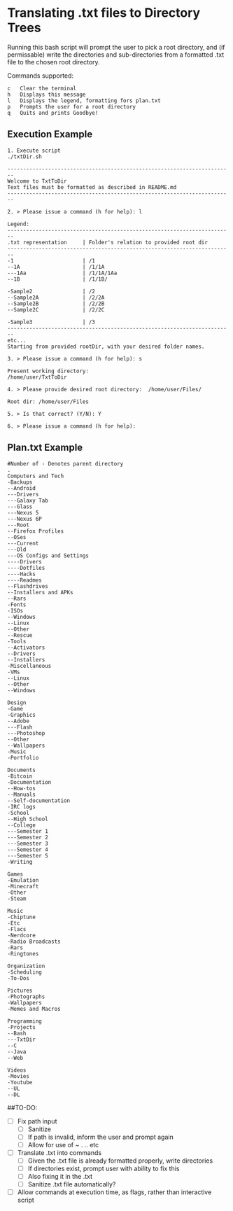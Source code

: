 # Translating .txt files to Directory Trees

Running this bash script will prompt the user to pick a root directory, and (if permissable) write the directories and sub-directories from a formatted .txt file to the chosen root directory.

Commands supported:

	c	Clear the terminal
	h	Displays this message
	l	Displays the legend, formatting fors plan.txt
	p	Prompts the user for a root directory
	q	Quits and prints Goodbye!

## Execution Example

```
1. Execute script
./txtDir.sh

------------------------------------------------------------------------
Welcome to TxtToDir
Text files must be formatted as described in README.md
------------------------------------------------------------------------

2. > Please issue a command (h for help): l

Legend:
------------------------------------------------------------------------
.txt representation		| Folder's relation to provided root dir
------------------------------------------------------------------------
-1						| /1
--1A					| /1/1A
---1Aa					| /1/1A/1Aa
--1B					| /1/1B/

-Sample2				| /2
--Sample2A				| /2/2A
--Sample2B				| /2/2B
--Sample2C				| /2/2C

-Sample3				| /3
------------------------------------------------------------------------
etc...
Starting from provided rootDir, with your desired folder names.

3. > Please issue a command (h for help): s

Present working directory:
/home/user/TxtToDir 

4. > Please provide desired root directory:  /home/user/Files/

Root dir: /home/user/Files

5. > Is that correct? (Y/N): Y

6. > Please issue a command (h for help): 

```

## Plan.txt Example
```
#Number of - Denotes parent directory
.
Computers and Tech
-Backups
--Android
---Drivers
---Galaxy Tab
---Glass
---Nexus 5
---Nexus 6P
---Root
--Firefox Profiles
--OSes
---Current
---Old
---OS Configs and Settings
----Drivers
----Dotfiles
----Hacks
----Readmes
--Flashdrives
--Installers and APKs
--Rars
-Fonts
-ISOs
--Windows
--Linux
--Other
--Rescue
-Tools
--Activators
--Drivers
--Installers
-Miscellaneous
-VMs
--Linux
--Other
--Windows

Design
-Game
-Graphics
--Adobe
---Flash
---Photoshop
--Other
--Wallpapers
-Music
-Portfolio

Documents
-Bitcoin
-Documentation
--How-tos
--Manuals
--Self-documentation
-IRC logs
-School
--High School
--College
---Semester 1
---Semester 2
---Semester 3
---Semester 4
---Semester 5
-Writing

Games
-Emulation
-Minecraft
-Other
-Steam

Music
-Chiptune
-Etc
-Flacs
-Nerdcore
-Radio Broadcasts
-Rars
-Ringtones

Organization
-Scheduling
-To-Dos

Pictures
-Photographs
-Wallpapers
-Memes and Macros

Programming
-Projects
--Bash
---TxtDir
--C
--Java
--Web

Videos
-Movies
-Youtube
--UL
--DL
```
##TO-DO:
- [ ] Fix path input
  - [ ] Sanitize
  - [ ] If path is invalid, inform the user and prompt again
  - [ ] Allow for use of ~ . .. etc
- [ ] Translate .txt into commands
  - [ ] Given the .txt file is already formatted properly, write directories
  - [ ] If directories exist, prompt user with ability to fix this
  - [ ] Also fixing it in the .txt
  - [ ] Sanitize .txt file automatically?
- [ ] Allow commands at execution time, as flags, rather than interactive script
